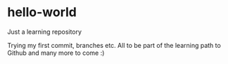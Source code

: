# hello-world
Just a learning repository

Trying my first commit, branches etc. All to be part of the learning path to Github and many more to come :)
